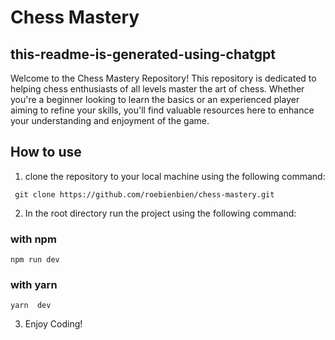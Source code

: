 # Chess Mastery

## this-readme-is-generated-using-chatgpt

Welcome to the Chess Mastery Repository! This repository is dedicated to helping chess enthusiasts of all levels master the art of chess. Whether you're a beginner looking to learn the basics or an experienced player aiming to refine your skills, you'll find valuable resources here to enhance your understanding and enjoyment of the game.

## How to use

1.  clone the repository to your local machine using the following command:

```properties
 git clone https://github.com/roebienbien/chess-mastery.git
```

2. In the root directory run the project using the following command:

### with npm

```properties
npm run dev
```

### with yarn

```properties
yarn  dev
```

3. Enjoy Coding!
